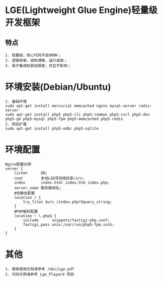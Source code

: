 # LGE(Lightweight Glue Engine)轻量级开发框架
## 特点
    1. 轻量级，核心代码不足800K；
    2. 逻辑简单，结构清晰，运行高效；
    3. 易于集成到其他框架，并互不影响；

# 环境安装(Debian/Ubuntu)
    1. 基础环境
    sudo apt-get install mercurial memcached nginx mysql-server redis-server
    sudo apt-get install php5 php5-cli php5-common php5-curl php5-dev php5-gd php5-mysql php5-fpm php5-memcached php5-redis
    2. 附加扩展
    sudo apt-get install php5-odbc php5-sqlite


# 环境配置
    Nginx配置示例
    server {
        listen      80;
        root        本地LGE项目根目录/src;
        index       index.html index.htm index.php;
        server_name 服务器域名;
        #伪静态配置
        location / {
            try_files $uri /index.php?$query_string;
        }
        #PHP解析配置
        location ~ \.php$ {
            include      snippets/fastcgi-php.conf;
            fastcgi_pass unix:/var/run/php5-fpm.sock;
        }
    }
    
# 其他
    1. 框架使用文档请参考 /doc/Lge.pdf
    2. 代码示例请参考 Lge_Playard 项目


